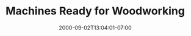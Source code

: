 ---
title: "Machines Ready for Woodworking"
date: 2000-09-02T13:04:01-07:00
draft: false

image: machine-makerspace-5322x3991.jpeg

subTitle: Our wide variety of classic woodworking tools makes any project doable

alt: "Woodworking"

---